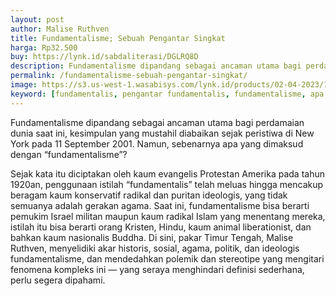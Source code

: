 ```yaml
---
layout: post
author: Malise Ruthven
title: Fundamentalisme; Sebuah Pengantar Singkat
harga: Rp32.500
buy: https://lynk.id/sabdaliterasi/DGLRQ8D
description: Fundamentalisme dipandang sebagai ancaman utama bagi perdamaian dunia saat ini, kesimpulan yang mustahil diabaikan sejak peristiwa di New York pada 11.
permalink: /fundamentalisme-sebuah-pengantar-singkat/
image: https://s3.us-west-1.wasabisys.com/lynk.id/products/02-04-2023/1680418091982_5514840
keyword: [fundamentalis, pengantar fundamentalis, fundamentalisme, apa itu fundamentalis, ideologi fundamental]
---
```

<p>Fundamentalisme dipandang sebagai ancaman utama bagi perdamaian dunia saat ini, kesimpulan yang mustahil diabaikan sejak peristiwa di New York pada 11 September 2001. Namun, sebenarnya apa yang dimaksud dengan “fundamentalisme”?&nbsp;</p><p>Sejak kata itu diciptakan oleh kaum evangelis Protestan Amerika pada tahun 1920an, penggunaan istilah “fundamentalis” telah meluas hingga mencakup beragam kaum konservatif radikal dan puritan ideologis, yang tidak semuanya adalah gerakan agama. Saat ini, fundamentalisme bisa berarti pemukim Israel militan maupun kaum radikal Islam yang menentang mereka, istilah itu bisa berarti orang Kristen, Hindu, kaum animal liberationist, dan bahkan kaum nasionalis Buddha. Di sini, pakar Timur Tengah, Malise Ruthven, menyelidiki akar historis, sosial, agama, politik, dan ideologis fundamentalisme, dan mendedahkan polemik dan stereotipe yang mengitari fenomena kompleks ini — yang seraya menghindari definisi sederhana, perlu segera dipahami.&nbsp;</p>
